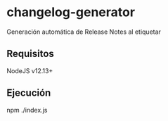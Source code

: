 # changelog-generator
Generación automática de Release Notes al etiquetar

## Requisitos

NodeJS v12.13+

## Ejecución

npm ./index.js
